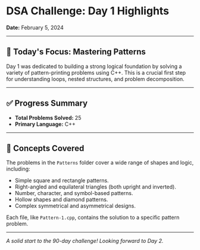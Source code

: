# DSA Challenge: Day 1 Highlights

**Date:** February 5, 2024

---

## 🎯 Today's Focus: Mastering Patterns

Day 1 was dedicated to building a strong logical foundation by solving a variety of pattern-printing problems using C++. This is a crucial first step for understanding loops, nested structures, and problem decomposition.

---

## ✅ Progress Summary

-   **Total Problems Solved:** 25
-   **Primary Language:** C++

---

## 🧠 Concepts Covered

The problems in the `Patterns` folder cover a wide range of shapes and logic, including:

-   Simple square and rectangle patterns.
-   Right-angled and equilateral triangles (both upright and inverted).
-   Number, character, and symbol-based patterns.
-   Hollow shapes and diamond patterns.
-   Complex symmetrical and asymmetrical designs.

Each file, like `Pattern-1.cpp`, contains the solution to a specific pattern problem.

---

_A solid start to the 90-day challenge! Looking forward to Day 2._
